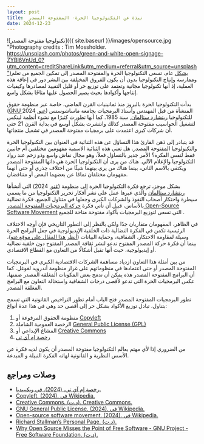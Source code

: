 ```yaml
---
layout: post
title:  نبذة عن التكنولوجيا الحرة- المفتوحة المصدر
date: 2024-12-23
---
```


![تكنولوجيا مفتوحة المصدر]({{ site.baseurl }}/images/opensource.jpg "Photography credits : Tim Mossholder. https://unsplash.com/photos/green-and-white-open-signage-ZYBl6VnUd_0?utm_content=creditShareLink&utm_medium=referral&utm_source=unsplash")بشكل عام، تسعى التكنولوجيا الحرة والمفتوحة المصدر إلى تمكين الجميع من تعلم وممارسة وإنتاج التكنولوجيا بدون أن يكون للفروق المختلفة بين البشر دور في إعاقة هذه العملية، إذ أنها تكنولوجيا مجانية وتعتمد على توزيع حر أو قليل التقييد لمصادرها وكيفيات إنتاجها وأكوادها بحيث يصير الحصول عليها متاحًا بشكل واسع. 

بدأت التكنولوجيا الحرة بالبروز منذ ثمانينيات القرن الماضي، خاصة عبر منظومة حقوق ([GNU غنو](https://en.wikipedia.org/w/index.php?title=GNU_General_Public_License&oldid=1263578011), 2024) المنشأة من قبل المهندس وأستاذ البرمجيات بجامعة ماساشوستس للتكنولوجيا [ريتشارد ستالمان](https://stallman.org/),  سنة 1985. كما أنها تطورت كثيرًا مع نشوء أنظمة لينكس لتشغيل الحواسيب مفتوحة المصدر كذلك وانتشرت بشكل أوسع في بداية القرن 21 حتى أن شركات كبرى اعتمدت على برمجيات مفتوحة المصدر في تشغيل منتجاتها.

قد يتبادر إلى ذهن القارئ هذا التساؤل عن هذه الثنائية في العنوان بين التكنولوجيا الحرة والتكنولوجيا المفتوحة المصدر. هل تعني هذه الثنائية الاسمية مفهومين مختلفين أم جانبين فقط لنفس الفكرة؟ الأمر جدير بالتساؤل فعلاً، وهو مجال نقاش واسع وذو زخم عند رواد التكنولوجيا والإعلام الآلي. هناك من يرى أن التكنولوجيا الحرة هي ذاتها المفتوحة المصدر ويكتفي بالاسم الثاني، بينما هناك من يرى بينهما شيئًا من اختلاف جذري أو حتى أنهما مفهومان مختلفان تمامًا عن بعضهما البعض أو متناقضان.

بشكل موجز، ترجع فكرة التكنولوجيا الحرة إلى منظومة ([غنو](https://en.wikipedia.org/w/index.php?title=GNU_General_Public_License&oldid=1263578011), 2024) التي أنشأها [ريتشارد ستالمان](https://stallman.org/) والذي عبرها عمل على نشر أفكار تحرير التكنولوجيا من ما يسمى سيطرة واحتكار أصحاب النفوذ والشركات الكبرى وجعلها في متناول الجميع. فكرة نضالية بالأساس، قبيل أن تأتي فكرة [حركة البرمجيات المفتوحة المصدر Open-Source Software Movement](https://en.wikipedia.org/w/index.php?title=Open-source_software_movement&oldid=1262044047) التي تسعى لتوزيع البرمجيات بأكواد مفتوحة متاحة للجميع .

في الظاهر، المفهومان متقاربان جدًا ولكن بالنظر إلى التطور التاريخي فإن أوجه الاختلاف الرئيسية تكمن في الفكرة النضالية ذات الخلفية الإيديولوجية في جعل البرامج الحرة وسيلة لمقاومة الاحتكار، الشفافية، وحماية البيانات ([أنظر هذا المقال على موقع غنو](https://www.gnu.org/philosophy/open-source-misses-the-point.en.html))، بينما أن فكرة حركة المصدر المفتوح تدعو لنشر ثقافة المصدر المفتوح دون خلفية نضالية أو إيديولوجية، حيث أنها تقبل أشكالًا من التعاون مع القطاع الاقتصادي. 

من بين أمثلة هذا التعاون ازدياد مساهمة الشركات الاقتصادية الكبرى في البرمجيات المفتوحة المصدر أو حتى اعتمادها في منظوماتهم على غرار منظومة أندرويد لغوغل. كما أن البرامج المفتوحة المصدر هذه يمكن أن تدمج بعض المكونات المغلقة المصدر ضمنها، عكس البرمجيات الحرة التي تدعو لأقصى درجات الشفافية واستحالة التعاون مع البرامج المغلقة المصدر.

تطور البرمجيات المفتوحة المصدر فتح الباب أمام تطور التراخيص القانونية التي تسمح بتناول، تبادل توزيع الأكواد بشكل حر إلى أقصى حد وهي في هذا عدة أنواع:

1. منظومة الحقوق المرفوعة أو [Copyleft](https://en.wikipedia.org/w/index.php?title=Copyleft&oldid=1263388666)
2. الرخصة العمومية الشاملة [General Public License (GPL)](https://en.wikipedia.org/w/index.php?title=GNU_General_Public_License&oldid=1263578011)
3. المشاع الإبداعي أو [Creative Commons](https://creativecommons.org/)
4. [رخصة إم آي تي](https://ar.wikipedia.org/w/index.php?title=%D8%B1%D8%AE%D8%B5%D8%A9_%D8%A5%D9%85_%D8%A2%D9%8A_%D8%AA%D9%8A&oldid=69024333)

من الضروري إذا لأي مهتم بعالم التكنولوجيا مفتوحة المصدر أن يكون لديه فكرة عن الأسس النظرية و القانونية لهاته الفكرة النبيلة و المبدعة.

## وصلات ومراجع

- [رخصة إم آي تي. (2024). في ويكيبيديا.](https://ar.wikipedia.org/w/index.php?title=%D8%B1%D8%AE%D8%B5%D8%A9_%D8%A5%D9%85_%D8%A2%D9%8A_%D8%AA%D9%8A&oldid=69024333)
- [Copyleft. (2024). في Wikipedia.](https://en.wikipedia.org/w/index.php?title=Copyleft&oldid=1263388666)
- [Creative Commons. (د.ت). Creative Commons.](https://creativecommons.org/)
- [GNU General Public License. (2024). في Wikipedia.](https://en.wikipedia.org/w/index.php?title=GNU_General_Public_License&oldid=1263578011)
- [Open-source software movement. (2024). في Wikipedia.](https://en.wikipedia.org/w/index.php?title=Open-source_software_movement&oldid=1262044047)
- [Richard Stallman’s Personal Page. (د.ت).](https://stallman.org/)
- [Why Open Source Misses the Point of Free Software - GNU Project - Free Software Foundation. (د.ت).](https://www.gnu.org/philosophy/open-source-misses-the-point.en.html)

